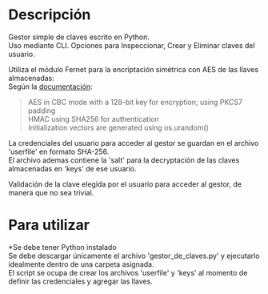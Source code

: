 # Descripción
Gestor simple de claves escrito en Python.  
Uso mediante CLI. Opciones para Inspeccionar, Crear y Eliminar claves del usuario.  

Utiliza el módulo Fernet para la encriptación simétrica con AES de las llaves almacenadas:  
Según la [documentación](https://cryptography.io/en/latest/fernet/):  
> AES in CBC mode with a 128-bit key for encryption; using PKCS7 padding  
> HMAC using SHA256 for authentication  
> Initialization vectors are generated using os.urandom()  



La credenciales del usuario para acceder al gestor se guardan en el archivo 'userfile' en formato SHA-256.  
El archivo ademas contiene la 'salt' para la decryptación de las claves almacenadas en 'keys' de ese usuario.  

Validación de la clave elegida por el usuario para acceder al gestor, de manera que no sea trivial.  


# Para utilizar
*Se debe tener Python instalado  
Se debe descargar únicamente el archivo 'gestor_de_claves.py' y ejecutarlo idealmente dentro de una carpeta asignada.  
El script se ocupa de crear los archivos 'userfile' y 'keys' al momento de definir las credenciales y agregar las llaves.  
